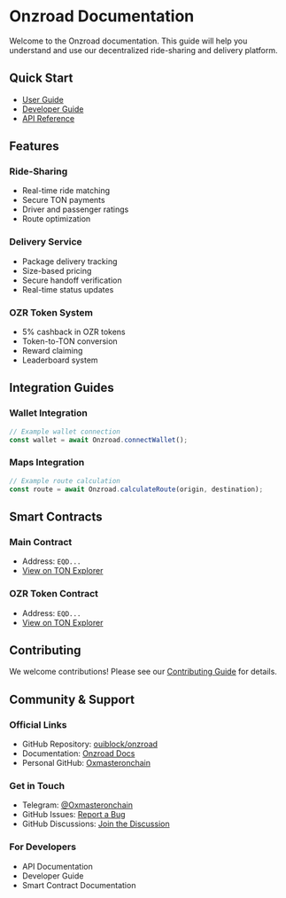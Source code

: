 # Onzroad Documentation

Welcome to the Onzroad documentation. This guide will help you understand and use our decentralized ride-sharing and delivery platform.

## Quick Start

- [User Guide](user-guide.md)
- [Developer Guide](developer-guide.md)
- [API Reference](api-reference.md)

## Features

### Ride-Sharing
- Real-time ride matching
- Secure TON payments
- Driver and passenger ratings
- Route optimization

### Delivery Service
- Package delivery tracking
- Size-based pricing
- Secure handoff verification
- Real-time status updates

### OZR Token System
- 5% cashback in OZR tokens
- Token-to-TON conversion
- Reward claiming
- Leaderboard system

## Integration Guides

### Wallet Integration
```javascript
// Example wallet connection
const wallet = await Onzroad.connectWallet();
```

### Maps Integration
```javascript
// Example route calculation
const route = await Onzroad.calculateRoute(origin, destination);
```

## Smart Contracts

### Main Contract
- Address: `EQD...`
- [View on TON Explorer](https://tonwhales.com/explorer/address/EQD...)

### OZR Token Contract
- Address: `EQD...`
- [View on TON Explorer](https://tonwhales.com/explorer/address/EQD...)

## Contributing

We welcome contributions! Please see our [Contributing Guide](CONTRIBUTING.md) for details.

## Community & Support

### Official Links
- GitHub Repository: [ouiblock/onzroad](https://github.com/ouiblock/onzroad)
- Documentation: [Onzroad Docs](https://ouiblock.github.io/onzroad/)
- Personal GitHub: [Oxmasteronchain](https://github.com/Oxmasteronchain)

### Get in Touch
- Telegram: [@Oxmasteronchain](https://t.me/Oxmasteronchain)
- GitHub Issues: [Report a Bug](https://github.com/ouiblock/onzroad/issues)
- GitHub Discussions: [Join the Discussion](https://github.com/ouiblock/onzroad/discussions)

### For Developers
- API Documentation
- Developer Guide
- Smart Contract Documentation

